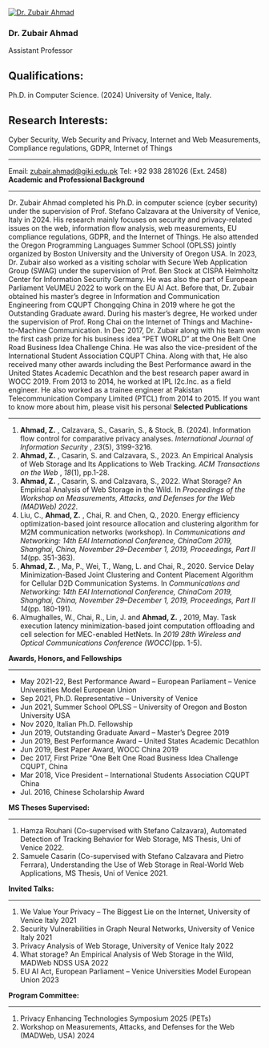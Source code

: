 [![Dr. Zubair Ahmad](https://giki.edu.pk/wp-content/uploads/2019/11/Picture1-4.webp)](https://giki.edu.pk/wp-content/uploads/2019/11/Picture1-4.webp)
### Dr. Zubair Ahmad
Assistant Professor
## Qualifications:
Ph.D. in Computer Science. (2024)
University of Venice, Italy.
## Research Interests:
Cyber Security, Web Security and Privacy, Internet and Web Measurements, Compliance regulations, GDPR, Internet of Things
* * *
Email: [zubair.ahmad@giki.edu.pk](https://giki.edu.pk/personnel/dr-zubair-ahmad/zubair.ahmad@giki.edu.pk)
Tel: +92 938 281026 (Ext. 2458)
**Academic and Professional Background**
* * *
Dr. Zubair Ahmad completed his Ph.D. in computer science (cyber security) under the supervision of Prof. Stefano Calzavara at the University of Venice, Italy in 2024. His research mainly focuses on security and privacy-related issues on the web, information flow analysis, web measurements, EU compliance regulations, GDPR, and the Internet of Things. He also attended the Oregon Programming Languages Summer School (OPLSS) jointly organized by Boston University and the University of Oregon USA. In 2023, Dr. Zubair also worked as a visiting scholar with Secure Web Application Group (SWAG) under the supervision of Prof. Ben Stock at CISPA Helmholtz Center for Information Security Germany. He was also the part of European Parliament VeUMEU 2022 to work on the EU AI Act.
Before that, Dr. Zubair obtained his master’s degree in Information and Communication Engineering from CQUPT Chongqing China in 2019 where he got the Outstanding Graduate award. During his master’s degree, He worked under the supervision of Prof. Rong Chai on the Internet of Things and Machine-to-Machine Communication. In Dec 2017, Dr. Zubair along with his team won the first cash prize for his business idea “PET WORLD” at the One Belt One Road Business Idea Challenge China. He was also the vice-president of the International Student Association CQUPT China. Along with that, He also received many other awards including the Best Performance award in the United States Academic Decathlon and the best research paper award in WOCC 2019. From 2013 to 2014, he worked at IPL I2c.Inc. as a field engineer. He also worked as a trainee engineer at Pakistan Telecommunication Company Limited (PTCL) from 2014 to 2015.
If you want to know more about him, please visit his personal 
**Selected Publications**
* * *
  1. **Ahmad, Z.** , Calzavara, S., Casarin, S., & Stock, B. (2024). Information flow control for comparative privacy analyses.  _International Journal of Information Security_ ,  _23_(5), 3199-3216.
  2. **Ahmad, Z.** , Casarin, S. and Calzavara, S., 2023. An Empirical Analysis of Web Storage and Its Applications to Web Tracking.  _ACM Transactions on the Web_ ,  _18_(1), pp.1-28.
  3. **Ahmad, Z.** , Casarin, S. and Calzavara, S., 2022. What Storage? An Empirical Analysis of Web Storage in the Wild. In  _Proceedings of the Workshop on Measurements, Attacks, and Defenses for the Web (MADWeb) 2022_.
  4. Liu, C., **Ahmad, Z.** , Chai, R. and Chen, Q., 2020. Energy efficiency optimization-based joint resource allocation and clustering algorithm for M2M communication networks (workshop). In  _Communications and Networking: 14th EAI International Conference, ChinaCom 2019, Shanghai, China, November 29–December 1, 2019, Proceedings, Part II 14_(pp. 351-363).
  5. **Ahmad, Z.** , Ma, P., Wei, T., Wang, L. and Chai, R., 2020. Service Delay Minimization-Based Joint Clustering and Content Placement Algorithm for Cellular D2D Communication Systems. In  _Communications and Networking: 14th EAI International Conference, ChinaCom 2019, Shanghai, China, November 29–December 1, 2019, Proceedings, Part II 14_(pp. 180-191).
  6. Almughalles, W., Chai, R., Lin, J. and **Ahmad, Z.** , 2019, May. Task execution latency minimization-based joint computation offloading and cell selection for MEC-enabled HetNets. In  _2019 28th Wireless and Optical Communications Conference (WOCC)_(pp. 1-5).


**Awards, Honors, and Fellowships**
* * *
  * May 2021-22, Best Performance Award – European Parliament – Venice Universities Model European Union
  * Sep 2021, Ph.D. Representative – University of Venice
  * Jun 2021, Summer School OPLSS – University of Oregon and Boston University USA
  * Nov 2020, Italian Ph.D. Fellowship
  * Jun 2019, Outstanding Graduate Award – Master’s Degree 2019
  * Jun 2019, Best Performance Award – United States Academic Decathlon
  * Jun 2019, Best Paper Award, WOCC China 2019
  * Dec 2017, First Prize “One Belt One Road Business Idea Challenge CQUPT, China
  * Mar 2018, Vice President – International Students Association CQUPT China
  * Jul. 2016, Chinese Scholarship Award


**MS Theses Supervised:**
* * *
  1. Hamza Rouhani (Co-supervised with Stefano Calzavara), Automated Detection of Tracking Behavior for Web Storage, MS Thesis, Uni of Venice 2022.
  2. Samuele Casarin (Co-supervised with Stefano Calzavara and Pietro Ferrara), Understanding the Use of Web Storage in Real-World Web Applications, MS Thesis, Uni of Venice 2021.


**Invited Talks:**
* * *
  1. We Value Your Privacy – The Biggest Lie on the Internet, University of Venice Italy 2021
  2. Security Vulnerabilities in Graph Neural Networks, University of Venice Italy 2021
  3. Privacy Analysis of Web Storage, University of Venice Italy 2022
  4. What storage? An Empirical Analysis of Web Storage in the Wild, MADWeb NDSS USA 2022
  5. EU AI Act, European Parliament – Venice Universities Model European Union 2023


**Program Committee:**
* * *
  1. Privacy Enhancing Technologies Symposium 2025 (PETs)
  2. Workshop on Measurements, Attacks, and Defenses for the Web (MADWeb, USA) 2024


